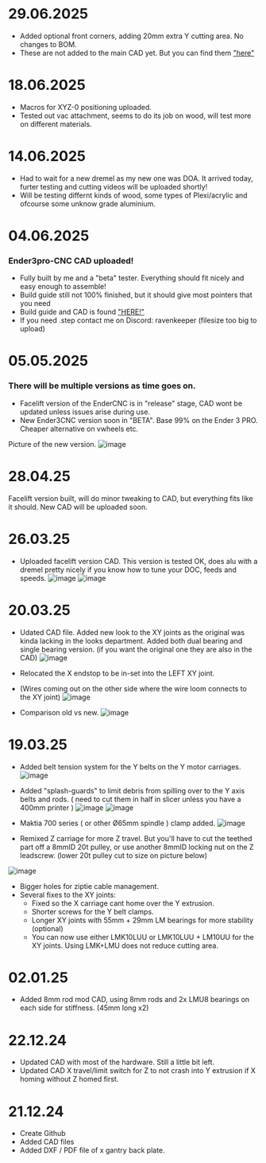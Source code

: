 # 29.06.2025
- Added optional front corners, adding 20mm extra Y cutting area. No changes to BOM.
- These are not added to the main CAD yet. But you can find them ["here"](https://github.com/Futtawuh/EnderCNCs/tree/main/Ender3CNC/Mods)


# 18.06.2025
- Macros for XYZ-0 positioning uploaded. 
- Tested out vac attachment, seems to do its job on wood, will test more on different materials. 


# 14.06.2025
- Had to wait for a new dremel as my new one was DOA. It arrived today, furter testing and cutting videos will be uploaded shortly!
- Will be testing differnt kinds of wood, some types of Plexi/acrylic and ofcourse some unknow grade aluminium. 


# 04.06.2025

### Ender3pro-CNC CAD uploaded!
- Fully built by me and a "beta" tester. Everything should fit nicely and easy enough to assemble!
- Build guide still not 100% finished, but it should give most pointers that you need
- Build guide and CAD is found ["HERE!"](https://github.com/Futtawuh/EnderCNCs/tree/main/Ender3CNC)
- If you need .step contact me on Discord: ravenkeeper (filesize too big to upload)


# 05.05.2025

### There will be multiple versions as time goes on. 
- Facelift version of the EnderCNC is in "release" stage, CAD wont be updated unless issues arise during use. 
- New Ender3CNC version soon in "BETA". Base 99% on the Ender 3 PRO. Cheaper alternative on vwheels etc.

Picture of the new version.
![image](https://github.com/user-attachments/assets/61ea5863-9de6-4253-a72e-803b0a3be79e)




# 28.04.25

Facelift version built, will do minor tweaking to CAD, but everything fits like it should. New CAD will be uploaded soon.



# 26.03.25

* Uploaded facelift version CAD. This version is tested OK, does alu with a dremel pretty nicely if you know how to tune your DOC, feeds and speeds. 
![image](https://github.com/user-attachments/assets/f880ce9f-3611-4743-9ddc-0da09ef55727)
![image](https://github.com/user-attachments/assets/40daebcf-0dcb-4349-9d88-08c9dd2a0238)





# 20.03.25

* Udated CAD file. Added new look to the XY joints as the original was kinda lacking in the looks department. Added both dual bearing and single bearing version. (if you want the original one they are also in the CAD) 
 ![image](https://github.com/user-attachments/assets/81c28c7d-b4e1-4f66-945f-cb4537701f71)

* Relocated the X endstop to be in-set into the LEFT XY joint.
- (Wires coming out on the other side where the wire loom connects to the XY joint)
 ![image](https://github.com/user-attachments/assets/72169edb-7ff0-4be8-b07c-790239b258be)

* Comparison old vs new.
 ![image](https://github.com/user-attachments/assets/fbcdb3ec-ad21-4d07-9da9-d30c44a10cf9)




# 19.03.25

* Added belt tension system for the Y belts on the Y motor carriages.
 ![image](https://github.com/user-attachments/assets/b5478c03-ce43-4771-a19f-6c389b5a7d62)

* Added "splash-guards" to limit debris from spilling over to the Y axis belts and rods. ( need to cut them in half in slicer unless you have a 400mm printer )
 ![image](https://github.com/user-attachments/assets/277b22a7-b80d-45ae-b5ac-68bf7e713d5e)
 ![image](https://github.com/user-attachments/assets/0d0ba5f0-c7e6-4111-8ce4-698545a82e9a)

* Maktia 700 series ( or other Ø65mm spindle ) clamp added.
 ![image](https://github.com/user-attachments/assets/ac3a088d-0fb5-4ece-8c02-d77362ae9d74)

* Remixed Z carriage for more Z travel. But you'll have to cut the teethed part off a 8mmID 20t pulley, or use another 8mmID locking nut on the Z leadscrew. (lower 20t pulley cut to size on picture below)

![image](https://github.com/user-attachments/assets/a7245a7b-c5ac-42ec-849a-a8e3474557ab)


* Bigger holes for ziptie cable management.
* Several fixes to the XY joints:
  - Fixed so the X carriage cant home over the Y extrusion.
  - Shorter screws for the Y belt clamps.
  - Longer XY joints with 55mm + 29mm LM bearings for more stability (optional)
  - You can now use either LMK10LUU or LMK10LUU + LM10UU for the XY joints. Using LMK+LMU does not reduce cutting area.


# 02.01.25

* Added 8mm rod mod CAD, using 8mm rods and 2x LMU8 bearings on each side for stiffness. (45mm long x2)


# 22.12.24

* Updated CAD with most of the hardware. Still a little bit left.
* Updated CAD X travel/limit switch for Z to not crash into Y extrusion if X homing without Z homed first. 


# 21.12.24

* Create Github
* Added CAD files
* Added DXF / PDF file of x gantry back plate.
